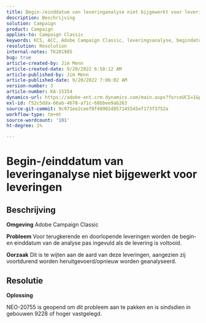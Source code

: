 ```yaml
---
title: Begin-/einddatum van leveringanalyse niet bijgewerkt voor leveringen
description: Beschrijving
solution: Campaign
product: Campaign
applies-to: Campaign Classic
keywords: KCS, ACC, Adobe Campaign Classic, leveringsanalyse, begindatum, einddatum, niet correct bijwerken, terugkerende leveringen, doorlopende leveringen, NEO-20755
resolution: Resolution
internal-notes: TK201985
bug: true
article-created-by: Jim Menn
article-created-date: 9/20/2022 6:58:12 AM
article-published-by: Jim Menn
article-published-date: 9/20/2022 7:06:02 AM
version-number: 3
article-number: KA-15354
dynamics-url: https://adobe-ent.crm.dynamics.com/main.aspx?forceUCI=1&pagetype=entityrecord&etn=knowledgearticle&id=cc2bdd93-b138-ed11-9db1-0022480866ad
exl-id: f52c5dda-66ab-4678-a71c-68bbee9ab263
source-git-commit: 9c971ee2ceef8f48902d857145545ef173f3752a
workflow-type: tm+mt
source-wordcount: '101'
ht-degree: 1%

---
```


# Begin-/einddatum van leveringanalyse niet bijgewerkt voor leveringen

## Beschrijving


<b>Omgeving</b>
Adobe Campaign Classic

<b>Probleem</b>
Voor terugkerende en doorlopende leveringen worden de begin- en einddatum van de analyse pas ingevuld als de levering is voltooid.

<b>Oorzaak</b>
Dit is te wijten aan de aard van deze leveringen, aangezien zij voortdurend worden heruitgevoerd/opnieuw worden geanalyseerd.


## Resolutie


<b>Oplossing</b>

NEO-20755 is geopend om dit probleem aan te pakken en is sindsdien in gebouwen 9228 of hoger vastgelegd.
